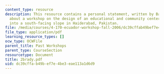 ```yaml
---
content_type: resource
description: This resource contains a personal statement, written by Barbara Brady,
  about a workshop on the design of an educational and community center incorporated
  into a south-facing slope in Haiderabad, Pakistan.
file: /media/courses/4-170-ecuador-workshop-fall-2006/dc39cffab49bef7e4be3eae113a1d6d9_2brady.pdf
file_type: application/pdf
learning_resource_types: []
ocw_type: OCWFile
parent_title: Past Workshops
parent_type: CourseSection
resourcetype: Document
title: 2brady.pdf
uid: dc39cffa-b49b-ef7e-4be3-eae113a1d6d9
---
```

